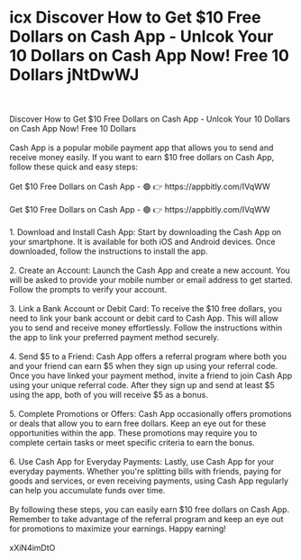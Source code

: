 # icx Discover How to Get $10 Free Dollars on Cash App - Unlcok Your 10 Dollars on Cash App Now! Free 10 Dollars jNtDwWJ
<br>
<br>Discover How to Get $10 Free Dollars on Cash App - Unlcok Your 10 Dollars on Cash App Now! Free 10 Dollars
<br>
<br>Cash App is a popular mobile payment app that allows you to send and receive money easily. If you want to earn $10 free dollars on Cash App, follow these quick and easy steps:
<br>
<br>Get $10 Free Dollars on Cash App - 🟢 👉  https://appbitly.com/IVqWW

<br>
<br>Get $10 Free Dollars on Cash App - 🟢 👉  https://appbitly.com/IVqWW

<br>
<br>1. Download and Install Cash App: Start by downloading the Cash App on your smartphone. It is available for both iOS and Android devices. Once downloaded, follow the instructions to install the app.
<br>
<br>2. Create an Account: Launch the Cash App and create a new account. You will be asked to provide your mobile number or email address to get started. Follow the prompts to verify your account.
<br>
<br>3. Link a Bank Account or Debit Card: To receive the $10 free dollars, you need to link your bank account or debit card to Cash App. This will allow you to send and receive money effortlessly. Follow the instructions within the app to link your preferred payment method securely.
<br>
<br>4. Send $5 to a Friend: Cash App offers a referral program where both you and your friend can earn $5 when they sign up using your referral code. Once you have linked your payment method, invite a friend to join Cash App using your unique referral code. After they sign up and send at least $5 using the app, both of you will receive $5 as a bonus.
<br>
<br>5. Complete Promotions or Offers: Cash App occasionally offers promotions or deals that allow you to earn free dollars. Keep an eye out for these opportunities within the app. These promotions may require you to complete certain tasks or meet specific criteria to earn the bonus.
<br>
<br>6. Use Cash App for Everyday Payments: Lastly, use Cash App for your everyday payments. Whether you're splitting bills with friends, paying for goods and services, or even receiving payments, using Cash App regularly can help you accumulate funds over time.
<br>
<br>By following these steps, you can easily earn $10 free dollars on Cash App. Remember to take advantage of the referral program and keep an eye out for promotions to maximize your earnings. Happy earning!
<br>
<br>xXiN4imDtO

